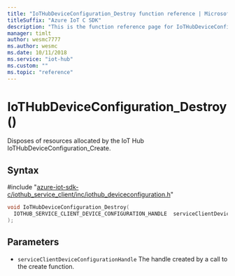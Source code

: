 ```yaml
---                             
title: "IoTHubDeviceConfiguration_Destroy function reference | Microsoft Docs" 
titleSuffix: "Azure IoT C SDK"            
description: "This is the function reference page for IoTHubDeviceConfiguration_Destroy() in the Azure IoT C SDK. This SDK is used with Azure IoT Hub and Azure IoT Hub Device Provisioning Service"            
manager: timlt                 
author: wesmc7777              
ms.author: wesmc               
ms.date: 10/11/2018                    
ms.service: "iot-hub"             
ms.custom: ""                
ms.topic: "reference"        
---                            
```


# IoTHubDeviceConfiguration_Destroy()

Disposes of resources allocated by the IoT Hub IoTHubDeviceConfiguration_Create.

## Syntax

\#include "[azure-iot-sdk-c/iothub_service_client/inc/iothub_deviceconfiguration.h](../iothub-deviceconfiguration-h.md)"  
```C
void IoTHubDeviceConfiguration_Destroy(
  IOTHUB_SERVICE_CLIENT_DEVICE_CONFIGURATION_HANDLE  serviceClientDeviceConfigurationHandle
);
```

## Parameters
* `serviceClientDeviceConfigurationHandle` The handle created by a call to the create function.

